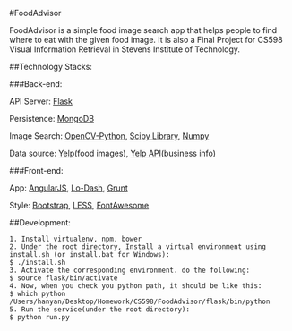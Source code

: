 #FoodAdvisor

FoodAdvisor is a simple food image search app that helps people to find where
to eat with the given food image. It is also a Final Project for CS598 Visual
Information Retrieval in Stevens Institute of Technology.

##Technology Stacks:

###Back-end:

API Server: [Flask](http://flask.pocoo.org/)

Persistence: [MongoDB](https://www.mongodb.org/)

Image Search: [OpenCV-Python](http://docs.opencv.org/trunk/doc/py_tutorials/py_setup/py_table_of_contents_setup/py_table_of_contents_setup.html#py-table-of-content-setup), [Scipy Library](http://www.scipy.org/scipylib/index.html), [Numpy](http://www.numpy.org)

Data source: [Yelp](http://www.yelp.com)(food images), [Yelp API](http://api.yelp.com)(business info)

###Front-end:

App: [AngularJS](http://angularjs.org/), [Lo-Dash](http://lodash.com/), [Grunt](http://gruntjs.com/)

Style: [Bootstrap](http://getbootstrap.com/), [LESS](http://lesscss.org/), [FontAwesome](http://fortawesome.github.io/Font-Awesome/)

##Development:

    1. Install virtualenv, npm, bower
    2. Under the root directory, Install a virtual environment using install.sh (or install.bat for Windows):
    $ ./install.sh
    3. Activate the corresponding environment. do the following:
    $ source flask/bin/activate
    4. Now, when you check you python path, it should be like this:
    $ which python
    /Users/hanyan/Desktop/Homework/CS598/FoodAdvisor/flask/bin/python
    5. Run the service(under the root directory):
    $ python run.py
